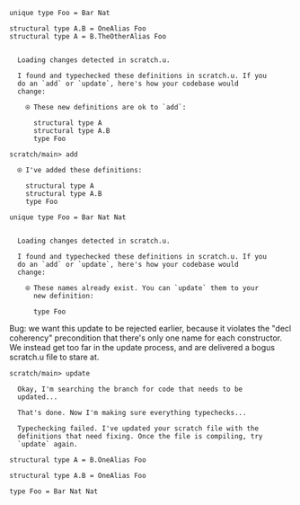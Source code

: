 ``` unison
unique type Foo = Bar Nat

structural type A.B = OneAlias Foo
structural type A = B.TheOtherAlias Foo
```

```ucm

  Loading changes detected in scratch.u.

  I found and typechecked these definitions in scratch.u. If you
  do an `add` or `update`, here's how your codebase would
  change:
  
    ⍟ These new definitions are ok to `add`:
    
      structural type A
      structural type A.B
      type Foo

```
```ucm
scratch/main> add

  ⍟ I've added these definitions:
  
    structural type A
    structural type A.B
    type Foo

```
``` unison
unique type Foo = Bar Nat Nat
```

```ucm

  Loading changes detected in scratch.u.

  I found and typechecked these definitions in scratch.u. If you
  do an `add` or `update`, here's how your codebase would
  change:
  
    ⍟ These names already exist. You can `update` them to your
      new definition:
    
      type Foo

```
Bug: we want this update to be rejected earlier, because it violates the "decl coherency" precondition that there's
only one name for each constructor. We instead get too far in the update process, and are delivered a bogus scratch.u
file to stare at.

```ucm
scratch/main> update

  Okay, I'm searching the branch for code that needs to be
  updated...

  That's done. Now I'm making sure everything typechecks...

  Typechecking failed. I've updated your scratch file with the
  definitions that need fixing. Once the file is compiling, try
  `update` again.

```
``` unison:added-by-ucm scratch.u
structural type A = B.OneAlias Foo

structural type A.B = OneAlias Foo

type Foo = Bar Nat Nat
```

